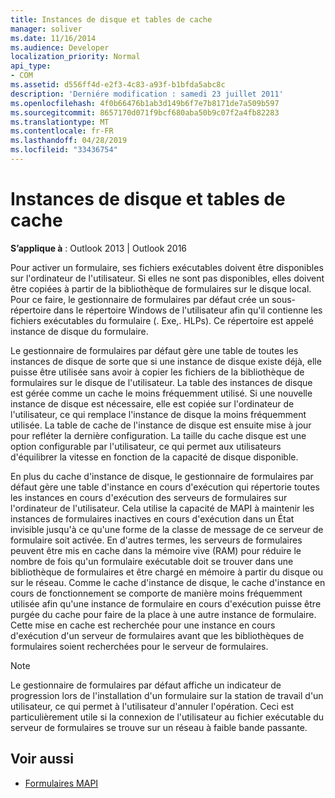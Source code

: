 ```yaml
---
title: Instances de disque et tables de cache
manager: soliver
ms.date: 11/16/2014
ms.audience: Developer
localization_priority: Normal
api_type:
- COM
ms.assetid: d556ff4d-e2f3-4c83-a93f-b1bfda5abc8c
description: 'Derniére modification : samedi 23 juillet 2011'
ms.openlocfilehash: 4f0b66476b1ab3d149b6f7e7b8171de7a509b597
ms.sourcegitcommit: 8657170d071f9bcf680aba50b9c07f2a4fb82283
ms.translationtype: MT
ms.contentlocale: fr-FR
ms.lasthandoff: 04/28/2019
ms.locfileid: "33436754"
---
```

# <a name="disk-instances-and-cache-tables"></a>Instances de disque et tables de cache

**S’applique à** : Outlook 2013 | Outlook 2016 
  
Pour activer un formulaire, ses fichiers exécutables doivent être disponibles sur l'ordinateur de l'utilisateur. Si elles ne sont pas disponibles, elles doivent être copiées à partir de la bibliothèque de formulaires sur le disque local. Pour ce faire, le gestionnaire de formulaires par défaut crée un sous-répertoire dans le répertoire Windows de l'utilisateur afin qu'il contienne les fichiers exécutables du formulaire (. Exe,. HLPs). Ce répertoire est appelé instance de disque du formulaire.
  
Le gestionnaire de formulaires par défaut gère une table de toutes les instances de disque de sorte que si une instance de disque existe déjà, elle puisse être utilisée sans avoir à copier les fichiers de la bibliothèque de formulaires sur le disque de l'utilisateur. La table des instances de disque est gérée comme un cache le moins fréquemment utilisé. Si une nouvelle instance de disque est nécessaire, elle est copiée sur l'ordinateur de l'utilisateur, ce qui remplace l'instance de disque la moins fréquemment utilisée. La table de cache de l'instance de disque est ensuite mise à jour pour refléter la dernière configuration. La taille du cache disque est une option configurable par l'utilisateur, ce qui permet aux utilisateurs d'équilibrer la vitesse en fonction de la capacité de disque disponible.
  
En plus du cache d'instance de disque, le gestionnaire de formulaires par défaut gère une table d'instance en cours d'exécution qui répertorie toutes les instances en cours d'exécution des serveurs de formulaires sur l'ordinateur de l'utilisateur. Cela utilise la capacité de MAPI à maintenir les instances de formulaires inactives en cours d'exécution dans un État invisible jusqu'à ce qu'une forme de la classe de message de ce serveur de formulaire soit activée. En d'autres termes, les serveurs de formulaires peuvent être mis en cache dans la mémoire vive (RAM) pour réduire le nombre de fois qu'un formulaire exécutable doit se trouver dans une bibliothèque de formulaires et être chargé en mémoire à partir du disque ou sur le réseau. Comme le cache d'instance de disque, le cache d'instance en cours de fonctionnement se comporte de manière moins fréquemment utilisée afin qu'une instance de formulaire en cours d'exécution puisse être purgée du cache pour faire de la place à une autre instance de formulaire. Cette mise en cache est recherchée pour une instance en cours d'exécution d'un serveur de formulaires avant que les bibliothèques de formulaires soient recherchées pour le serveur de formulaires.
  
> [!NOTE]
> Le gestionnaire de formulaires par défaut affiche un indicateur de progression lors de l'installation d'un formulaire sur la station de travail d'un utilisateur, ce qui permet à l'utilisateur d'annuler l'opération. Ceci est particulièrement utile si la connexion de l'utilisateur au fichier exécutable du serveur de formulaires se trouve sur un réseau à faible bande passante. 
  
## <a name="see-also"></a>Voir aussi

- [Formulaires MAPI](mapi-forms.md)

